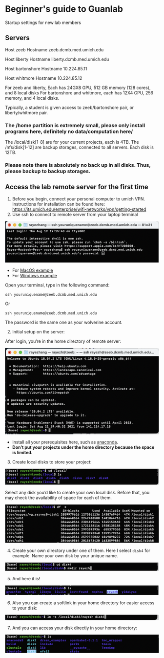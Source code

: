 # Beginner's guide to Guanlab
Startup settings for new lab members

## Servers
Host zeeb
Hostname zeeb.dcmb.med.umich.edu

Host liberty
Hostname liberty.dcmb.med.umich.edu

Host bartonshore
Hostname 10.224.85.11

Host whitmore
Hostname 10.224.85.12


For zeeb and liberty, Each has 24GX8 GPU, 512 GB memory (128 cores), and 8 local disks
For bartonshore and whitmore, each has 12X4 GPU, 256 memory, and 4 local disks. 

Typically, a student is given access to zeeb/bartonshore pair, or liberty/whitmore pair. 

### The /home partition is extremely small, please only install programs here, definitely no data/computation here/
The /local/disk[1-8] are for your current projects, each is 4TB.
The /nfs/disk[1-12] are backup storages, connected to all servers. Each disk is 12TB.

### Please note there is absolutely no back up in all disks. Thus, please backup to backup storages. 



## Access the lab remote server for the first time
1. Before you begin, connect your personal computer to umich VPN. Instructions for installation can be found here: https://its.umich.edu/enterprise/wifi-networks/vpn/getting-started
2. Use ssh to connect to remote server from your laptop terminal
  
  ![figure](/images/image1.png)

* For [MacOS example](https://osxdaily.com/2017/04/28/howto-ssh-client-mac/)
* For [Windows example](https://my.kualo.com/knowledgebase/?kbcat=0&article=890)

Open your terminal, type in the following command:

```
ssh youruniquename@zeeb.dcmb.med.umich.edu
```
Or 
```
ssh youruniquename@zeeb.dcmb.med.umich.edu
```
The password is the same one as your wolverine account. 

2. Initial setup on the server:

After login, you’re in the home directory of remote server:
  
  ![figure](/images/image2.png)

* Install all your prerequisites here, such as [anaconda](https://docs.anaconda.com/anaconda/install/index.html).
* **Don’t put your projects under the home directory because the space is limited.**
3. Create local disks to store your project:
  
  ![figure](/images/image3.png)

Select any disk you’d like to create your own local disk. Before that, you may check the availability of space for each of them. 
  
  ![figure](/images/image4.png)

4. Create your own directory under one of them. Here I select `disk4` for example. Name your own disk by your unique name.
  
  ![figure](/images/image5.png)

5. And here it is!
  
  ![figure](/images/image6.png)

6. Also you can create a softlink in your home directory for easier access to your disk:

  ![figure](/images/image7.png)

7. And you can access your disk directly in your home directory:

  ![figure](/images/image8.png)

